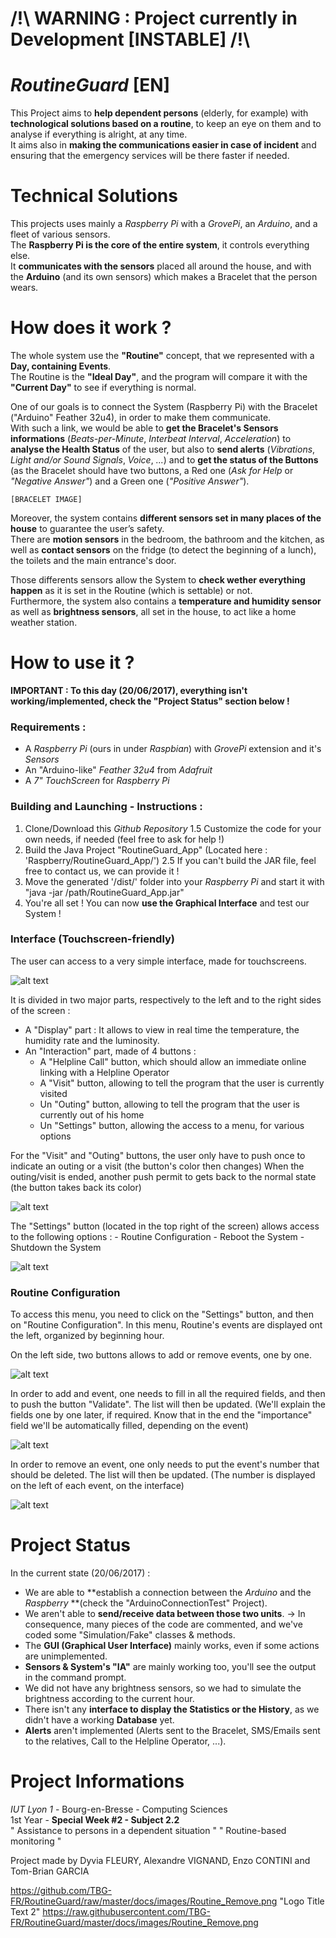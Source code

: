 # /!\ WARNING : Project currently in Development [INSTABLE] /!\

# *RoutineGuard* [**EN**]

This Project aims to **help dependent persons** (elderly, for example) with **technological solutions based on a routine**, to keep an eye on them and to analyse if everything is alright, at any time.  
It aims also in **making the communications easier in case of incident** and ensuring that the emergency services will be there faster if needed.  

# Technical Solutions

This projects uses mainly a *Raspberry Pi* with a *GrovePi*, an *Arduino*, and a fleet of various sensors.  
The **Raspberry Pi is the core of the entire system**, it controls everything else.  
It **communicates with the sensors** placed all around the house, and with the **Arduino** (and its own sensors) which makes a Bracelet that the person wears.  

# How does it work ?

The whole system use the **"Routine"** concept, that we represented with a **Day, containing Events**.  
The Routine is the **"Ideal Day"**, and the program will compare it with the **"Current Day"** to see if everything is normal.  
  
One of our goals is to connect the System (Raspberry Pi) with the Bracelet ("Arduino" Feather 32u4), in order to make them communicate.  
With such a link, we would be able to **get the Bracelet's Sensors informations** (*Beats-per-Minute*, *Interbeat Interval*, *Acceleration*) to **analyse the Health Status** of the user, but also to **send alerts** (*Vibrations*, *Light and/or Sound Signals*, *Voice*, *...*) and to **get the status of the Buttons** (as the Bracelet should have two buttons, a Red one (*Ask for Help* or *"Negative Answer"*) and a Green one (*"Positive Answer"*).

	[BRACELET IMAGE]
	
Moreover, the system contains **different sensors set in many places of the house** to guarantee the user’s safety.  
There are **motion sensors** in the bedroom, the bathroom and the kitchen, as well as **contact sensors** on the fridge (to detect the beginning of a lunch), the toilets and the main entrance's door.  
  
Those differents sensors allow the System to **check wether everything happen** as it is set in the Routine (which is settable) or not.  
Furthermore, the system also contains a **temperature and humidity sensor** as well as **brightness sensors**, all set in the house, to act like a home weather station.

# How to use it ?

**IMPORTANT : To this day (20/06/2017), everything isn't working/implemented, check the "Project Status" section below !**

### Requirements :
- A *Raspberry Pi* (ours in under *Raspbian*) with *GrovePi* extension and it's *Sensors*
- An "Arduino-like" *Feather 32u4* from *Adafruit*
- A *7" TouchScreen* for *Raspberry Pi*

### Building and Launching - Instructions :
1. Clone/Download this *Github Repository*
      1.5 Customize the code for your own needs, if needed (feel free to ask for help !)
2. Build the Java Project "RoutineGuard_App" (Located here : 'Raspberry/RoutineGuard_App/')
      2.5 If you can't build the JAR file, feel free to contact us, we can provide it !
3. Move the generated '/dist/' folder into your *Raspberry Pi* and start it with "java -jar /path/RoutineGuard_App.jar"
4. You're all set ! You can now **use the Graphical Interface** and test our System !

### Interface (Touchscreen-friendly)

The user can access to a very simple interface, made for touchscreens.

![alt text][Interface1]
    
It is divided in two major parts, respectively to the left and to the right sides of the screen :
- A "Display" part : It allows to view in real time the temperature, the humidity rate and the luminosity.
- An "Interaction" part, made of 4 buttons :
    - A "Helpline Call" button, which should allow an immediate online linking with a Helpline Operator
    - A "Visit" button, allowing to tell the program that the user is currently visited
    - Un "Outing" button, allowing to tell the program that the user is currently out of his home
    - Un "Settings" button, allowing the access to a menu, for various options

For the "Visit" and "Outing" buttons, the user only have to push once to indicate an outing or a visit (the button's color then changes)
When the outing/visit is ended, another push permit to gets back to the normal state (the button takes back its color)

![alt text][Interface2]
    
The "Settings" button (located in the top right of the screen) allows access to the following options :
    - Routine Configuration
    - Reboot the System
    - Shutdown the System
    
![alt text][Settings]

### Routine Configuration

To access this menu, you need to click on the "Settings" button, and then on "Routine Configuration".
In this menu, Routine's events are displayed ont the left, organized by beginning hour.

On the left side, two buttons allows to add or remove events, one by one.

![alt text][Routine1]

In order to add and event, one needs to fill in all the required fields, and then to push the button "Validate". The list will then be updated.
(We'll explain the fields one by one later, if required. Know that in the end the "importance" field we'll be automatically filled, depending on the event)

![alt text][Routine2]

In order to remove an event, one only needs to put the event's number that should be deleted. The list will then be updated.
(The number is displayed on the left of each event, on the interface)

![alt text][Routine3]

# Project Status
In the current state (20/06/2017) :
- We are able to **establish a connection between the *Arduino* and the *Raspberry* **(check the "ArduinoConnectionTest" Project).
- We aren't able to **send/receive data between those two units**.
      -> In consequence, many pieces of the code are commented, and we've coded some "Simulation/Fake" classes & methods.
- The **GUI (Graphical User Interface)** mainly works, even if some actions are unimplemented.
- **Sensors & System's "IA"** are mainly working too, you'll see the output in the command prompt.
- We did not have any brightness sensors, so we had to simulate the brightness according to the current hour.
- There isn't any **interface to display the Statistics or the History**, as we didn't have a working **Database** yet.
- **Alerts** aren't implemented (Alerts sent to the Bracelet, SMS/Emails sent to the relatives, Call to the Helpline Operator, ...).

# Project Informations

*IUT Lyon 1* - Bourg-en-Bresse - Computing Sciences  
1st Year - **Special Week #2 - Subject 2.2**  
" Assistance to persons in a dependent situation "
" Routine-based monitoring "

Project made by Dyvia FLEURY, Alexandre VIGNAND, Enzo CONTINI and Tom-Brian GARCIA

[Interface1]: https://github.com/TBG-FR/RoutineGuard/raw/master/docs/images/Interface_1.png "Graphical Interface"
[Interface2]: https://github.com/TBG-FR/RoutineGuard/raw/master/docs/images/Interface_2.png "Visit Button ON"
[Interface3]: https://github.com/TBG-FR/RoutineGuard/raw/master/docs/images/Interface_3.png "Outing Button ON"
[Settings]: https://github.com/TBG-FR/RoutineGuard/raw/master/docs/images/Settings.png "Settings Menu"
[Routine1]: https://github.com/TBG-FR/RoutineGuard/raw/master/docs/images/Routine_Display.png "Routine Menu"
[Routine2]: https://github.com/TBG-FR/RoutineGuard/raw/master/docs/images/Routine_Add.png "Routine : Add Event"
[Routine3]: https://github.com/TBG-FR/RoutineGuard/raw/master/docs/images/Routine_Remove.png "Routine : Remove Event"

https://github.com/TBG-FR/RoutineGuard/raw/master/docs/images/Routine_Remove.png "Logo Title Text 2"
https://raw.githubusercontent.com/TBG-FR/RoutineGuard/master/docs/images/Routine_Remove.png